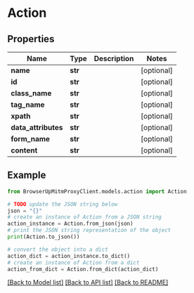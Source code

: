 # Action


## Properties

Name | Type | Description | Notes
------------ | ------------- | ------------- | -------------
**name** | **str** |  | [optional] 
**id** | **str** |  | [optional] 
**class_name** | **str** |  | [optional] 
**tag_name** | **str** |  | [optional] 
**xpath** | **str** |  | [optional] 
**data_attributes** | **str** |  | [optional] 
**form_name** | **str** |  | [optional] 
**content** | **str** |  | [optional] 

## Example

```python
from BrowserUpMitmProxyClient.models.action import Action

# TODO update the JSON string below
json = "{}"
# create an instance of Action from a JSON string
action_instance = Action.from_json(json)
# print the JSON string representation of the object
print(Action.to_json())

# convert the object into a dict
action_dict = action_instance.to_dict()
# create an instance of Action from a dict
action_from_dict = Action.from_dict(action_dict)
```
[[Back to Model list]](../README.md#documentation-for-models) [[Back to API list]](../README.md#documentation-for-api-endpoints) [[Back to README]](../README.md)


